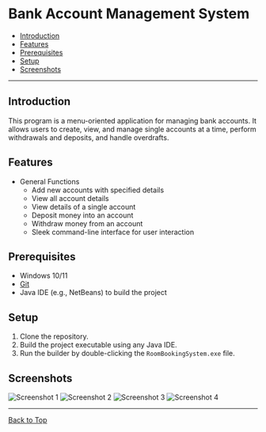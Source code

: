 # Bank Account Management System

- [Introduction](#Introduction)
- [Features](#Features)
- [Prerequisites](#Prerequisites)
- [Setup](#Setup)
- [Screenshots](#Screenshots)

---

## Introduction

This program is a menu-oriented application for managing bank accounts. It allows users to create, view, and manage single accounts at a time, perform withdrawals and deposits, and handle overdrafts.

## Features

- General Functions
  - Add new accounts with specified details
  - View all account details
  - View details of a single account
  - Deposit money into an account
  - Withdraw money from an account
  - Sleek command-line interface for user interaction

## Prerequisites

- Windows 10/11
- [Git](https://git-scm.com/download/win)
- Java IDE (e.g., NetBeans) to build the project

## Setup

1. Clone the repository.
2. Build the project executable using any Java IDE.
3. Run the builder by double-clicking the `RoomBookingSystem.exe` file.

## Screenshots

![Screenshot 1](<https://i.ibb.co/Rbzgx1T/1.png>)
![Screenshot 2](<https://i.ibb.co/Khwx3hq/Screenshot-1.png>)
![Screenshot 3](<https://i.ibb.co/zVR9R7b/Screenshot-2.png>)
![Screenshot 4](<https://i.ibb.co/NWnc8sB/Screenshot-3.png>)


---

[Back to Top](#Bank-Account-Management-System)
